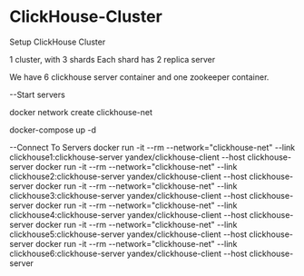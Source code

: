 # ClickHouse-Cluster
Setup ClickHouse Cluster

1 cluster, with 3 shards
Each shard has 2 replica server

We have 6 clickhouse server container and one zookeeper container.

--Start servers

docker network create clickhouse-net

docker-compose up -d

--Connect To Servers
docker run -it --rm --network="clickhouse-net" --link clickhouse1:clickhouse-server yandex/clickhouse-client --host clickhouse-server
docker run -it --rm --network="clickhouse-net" --link clickhouse2:clickhouse-server yandex/clickhouse-client --host clickhouse-server
docker run -it --rm --network="clickhouse-net" --link clickhouse3:clickhouse-server yandex/clickhouse-client --host clickhouse-server
docker run -it --rm --network="clickhouse-net" --link clickhouse4:clickhouse-server yandex/clickhouse-client --host clickhouse-server
docker run -it --rm --network="clickhouse-net" --link clickhouse5:clickhouse-server yandex/clickhouse-client --host clickhouse-server
docker run -it --rm --network="clickhouse-net" --link clickhouse6:clickhouse-server yandex/clickhouse-client --host clickhouse-server
